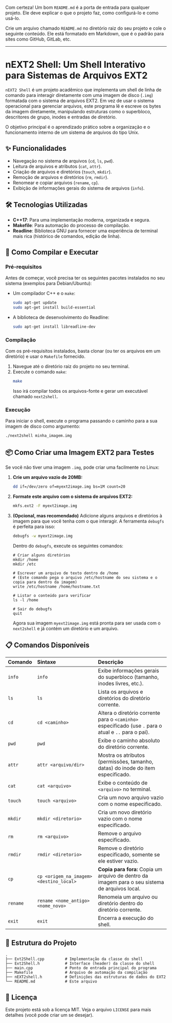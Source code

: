Com certeza\! Um bom `README.md` é a porta de entrada para qualquer projeto. Ele deve explicar o que o projeto faz, como configurá-lo e como usá-lo.

Crie um arquivo chamado `README.md` no diretório raiz do seu projeto e cole o seguinte conteúdo. Ele está formatado em Markdown, que é o padrão para sites como GitHub, GitLab, etc.

-----

# nEXT2 Shell: Um Shell Interativo para Sistemas de Arquivos EXT2

`nEXT2 Shell` é um projeto acadêmico que implementa um shell de linha de comando para interagir diretamente com uma imagem de disco (`.img`) formatada com o sistema de arquivos EXT2. Em vez de usar o sistema operacional para gerenciar arquivos, este programa lê e escreve os bytes da imagem diretamente, manipulando estruturas como o superbloco, descritores de grupo, inodes e entradas de diretório.

O objetivo principal é o aprendizado prático sobre a organização e o funcionamento interno de um sistema de arquivos do tipo Unix.

## ✨ Funcionalidades

  - Navegação no sistema de arquivos (`cd`, `ls`, `pwd`).
  - Leitura de arquivos e atributos (`cat`, `attr`).
  - Criação de arquivos e diretórios (`touch`, `mkdir`).
  - Remoção de arquivos e diretórios (`rm`, `rmdir`).
  - Renomear e copiar arquivos (`rename`, `cp`).
  - Exibição de informações gerais do sistema de arquivos (`info`).

## 🛠️ Tecnologias Utilizadas

  - **C++17**: Para uma implementação moderna, organizada e segura.
  - **Makefile**: Para automação do processo de compilação.
  - **Readline**: Biblioteca GNU para fornecer uma experiência de terminal mais rica (histórico de comandos, edição de linha).

## 🚀 Como Compilar e Executar

### Pré-requisitos

Antes de começar, você precisa ter os seguintes pacotes instalados no seu sistema (exemplos para Debian/Ubuntu):

  - Um compilador C++ e o `make`:
    ```bash
    sudo apt-get update
    sudo apt-get install build-essential
    ```
  - A biblioteca de desenvolvimento do Readline:
    ```bash
    sudo apt-get install libreadline-dev
    ```

### Compilação

Com os pré-requisitos instalados, basta clonar (ou ter os arquivos em um diretório) e usar o `Makefile` fornecido.

1.  Navegue até o diretório raiz do projeto no seu terminal.
2.  Execute o comando `make`:
    ```bash
    make
    ```
    Isso irá compilar todos os arquivos-fonte e gerar um executável chamado `next2shell`.

### Execução

Para iniciar o shell, execute o programa passando o caminho para a sua imagem de disco como argumento:

```bash
./next2shell minha_imagem.img
```

## 📦 Como Criar uma Imagem EXT2 para Testes

Se você não tiver uma imagem `.img`, pode criar uma facilmente no Linux:

1.  **Crie um arquivo vazio de 20MB:**

    ```bash
    dd if=/dev/zero of=myext2image.img bs=1M count=20
    ```

2.  **Formate este arquivo com o sistema de arquivos EXT2:**

    ```bash
    mkfs.ext2 -F myext2image.img
    ```

3.  **(Opcional, mas recomendado)** Adicione alguns arquivos e diretórios à imagem para que você tenha com o que interagir. A ferramenta `debugfs` é perfeita para isso:

    ```bash
    debugfs -w myext2image.img
    ```

    Dentro do `debugfs`, execute os seguintes comandos:

    ```
    # Criar alguns diretórios
    mkdir /home
    mkdir /etc

    # Escrever um arquivo de texto dentro de /home
    # (Este comando pega o arquivo /etc/hostname do seu sistema e o copia para dentro da imagem)
    write /etc/hostname /home/hostname.txt

    # Listar o conteúdo para verificar
    ls -l /home

    # Sair do debugfs
    quit
    ```

    Agora sua imagem `myext2image.img` está pronta para ser usada com o `next2shell` e já contém um diretório e um arquivo.

## 📋 Comandos Disponíveis

| Comando  | Sintaxe                               | Descrição                                                                                                    |
| :------- | :------------------------------------ | :------------------------------------------------------------------------------------------------------------- |
| `info`   | `info`                                | Exibe informações gerais do superbloco (tamanho, inodes livres, etc.).                                         |
| `ls`     | `ls`                                  | Lista os arquivos e diretórios do diretório corrente.                                                          |
| `cd`     | `cd <caminho>`                        | Altera o diretório corrente para o `<caminho>` especificado (use `.` para o atual e `..` para o pai).          |
| `pwd`    | `pwd`                                 | Exibe o caminho absoluto do diretório corrente.                                                                |
| `attr`   | `attr <arquivo/dir>`                  | Mostra os atributos (permissões, tamanho, datas) do inode do item especificado.                                |
| `cat`    | `cat <arquivo>`                       | Exibe o conteúdo de `<arquivo>` no terminal.                                                                   |
| `touch`  | `touch <arquivo>`                     | Cria um novo arquivo vazio com o nome especificado.                                                            |
| `mkdir`  | `mkdir <diretorio>`                   | Cria um novo diretório vazio com o nome especificado.                                                          |
| `rm`     | `rm <arquivo>`                        | Remove o arquivo especificado.                                                                                 |
| `rmdir`  | `rmdir <diretorio>`                   | Remove o diretório especificado, somente se ele estiver vazio.                                                 |
| `cp`     | `cp <origem_na_imagem> <destino_local>` | **Copia para fora:** Copia um arquivo de dentro da imagem para o seu sistema de arquivos local.                |
| `rename` | `rename <nome_antigo> <nome_novo>`    | Renomeia um arquivo ou diretório dentro do diretório corrente.                                                 |
| `exit`   | `exit`                                | Encerra a execução do shell.                                                                                   |

## 📂 Estrutura do Projeto

```
.
├── Ext2Shell.cpp         # Implementação da classe do shell
├── Ext2Shell.h           # Interface (header) da classe do shell
├── main.cpp              # Ponto de entrada principal do programa
├── Makefile              # Arquivo de automação da compilação
├── nEXT2shell.h          # Definições das estruturas de dados do EXT2
└── README.md             # Este arquivo
```

## 📄 Licença

Este projeto está sob a licença MIT. Veja o arquivo `LICENSE` para mais detalhes (você pode criar um se desejar).

